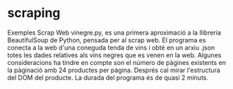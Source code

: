 # scraping
Exemples Scrap Web
vinegre.py, es una primera aproximació a la llibreria BeautifulSoup de Python, pensada per al scrap web. El programa es conecta a la web d'una coneguda tenda de vins i obté en un arxiu .json totes les dades relatives als vins negres que es venen en la web. Algunes consideracions ha tindre en compte son el número de pàgines existents en la pàginació amb 24 productes per pàgina. Després cal mirar l'estructura del DOM del producte. La durada del programa és de quasi 2 minuts.
